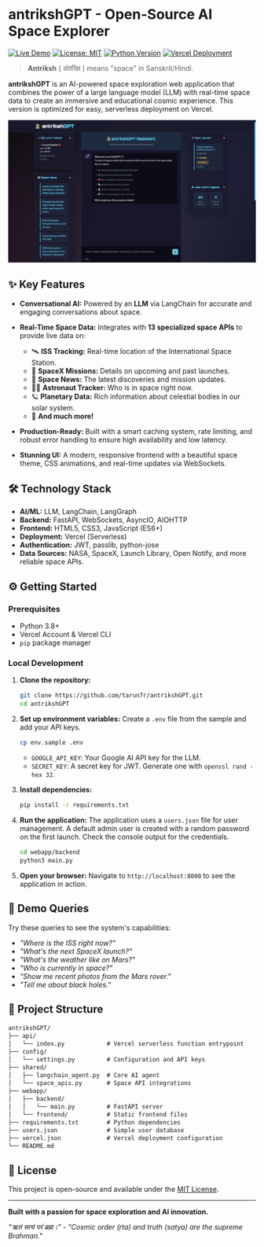 # antrikshGPT - Open-Source AI Space Explorer

[![Live Demo](https://img.shields.io/badge/Live-Demo-brightgreen)](https://antrikshgpt.vercel.app/)
[![License: MIT](https://img.shields.io/badge/License-MIT-yellow.svg)](https://opensource.org/licenses/MIT)
[![Python Version](https://img.shields.io/badge/python-3.8+-blue.svg)](https://www.python.org/downloads/)
[![Vercel Deployment](https://img.shields.io/badge/deploy-vercel-black.svg)](https://vercel.com/)

> **Antriksh** ( अंतरिक्ष ) means "space" in Sanskrit/Hindi.

**antrikshGPT** is an AI-powered space exploration web application that combines the power of a large language model (LLM) with real-time space data to create an immersive and educational cosmic experience. This version is optimized for easy, serverless deployment on Vercel.

![antrikshGPT Demo](demo.png)

## ✨ Key Features

- **Conversational AI:** Powered by an **LLM** via LangChain for accurate and engaging conversations about space.
- **Real-Time Space Data:** Integrates with **13 specialized space APIs** to provide live data on:
  - 🛰️ **ISS Tracking:** Real-time location of the International Space Station.
  - 🚀 **SpaceX Missions:** Details on upcoming and past launches.
  - 📰 **Space News:** The latest discoveries and mission updates.
  - 🧑‍🚀 **Astronaut Tracker:** Who is in space right now.
  - 🪐 **Planetary Data:** Rich information about celestial bodies in our solar system.
  - 🔭 **And much more!**

- **Production-Ready:** Built with a smart caching system, rate limiting, and robust error handling to ensure high availability and low latency.
- **Stunning UI:** A modern, responsive frontend with a beautiful space theme, CSS animations, and real-time updates via WebSockets.

## 🛠️ Technology Stack

- **AI/ML:** LLM, LangChain, LangGraph
- **Backend:** FastAPI, WebSockets, AsyncIO, AIOHTTP
- **Frontend:** HTML5, CSS3, JavaScript (ES6+)
- **Deployment:** Vercel (Serverless)
- **Authentication:** JWT, passlib, python-jose
- **Data Sources:** NASA, SpaceX, Launch Library, Open Notify, and more reliable space APIs.

## ⚙️ Getting Started

### Prerequisites

- Python 3.8+
- Vercel Account & Vercel CLI
- `pip` package manager

### Local Development

1.  **Clone the repository:**
    ```bash
    git clone https://github.com/tarun7r/antrikshGPT.git
    cd antrikshGPT
    ```

2.  **Set up environment variables:**
    Create a `.env` file from the sample and add your API keys.
    ```bash
    cp env.sample .env
    ```
    - `GOOGLE_API_KEY`: Your Google AI API key for the LLM.
    - `SECRET_KEY`: A secret key for JWT. Generate one with `openssl rand -hex 32`.

3.  **Install dependencies:**
    ```bash
    pip install -r requirements.txt
    ```

4.  **Run the application:**
    The application uses a `users.json` file for user management. A default admin user is created with a random password on the first launch. Check the console output for the credentials.
    ```bash
    cd webapp/backend
    python3 main.py
    ```

5.  **Open your browser:**
    Navigate to `http://localhost:8000` to see the application in action.


## 🚀 Demo Queries

Try these queries to see the system's capabilities:

- *"Where is the ISS right now?"*
- *"What's the next SpaceX launch?"*
- *"What's the weather like on Mars?"*
- *"Who is currently in space?"*
- *"Show me recent photos from the Mars rover."*
- *"Tell me about black holes."*

## 📁 Project Structure

```
antrikshGPT/
├── api/
│   └── index.py            # Vercel serverless function entrypoint
├── config/
│   └── settings.py         # Configuration and API keys
├── shared/
│   ├── langchain_agent.py  # Core AI agent
│   └── space_apis.py       # Space API integrations
├── webapp/
│   ├── backend/
│   │   └── main.py         # FastAPI server
│   └── frontend/           # Static frontend files
├── requirements.txt        # Python dependencies
├── users.json              # Simple user database
├── vercel.json             # Vercel deployment configuration
└── README.md
```

## 📜 License

This project is open-source and available under the [MIT License](LICENSE).

---

**Built with a passion for space exploration and AI innovation.**

*"ऋतं सत्यं परं ब्रह्म।" - "Cosmic order (ṛta) and truth (satya) are the supreme Brahman."*
